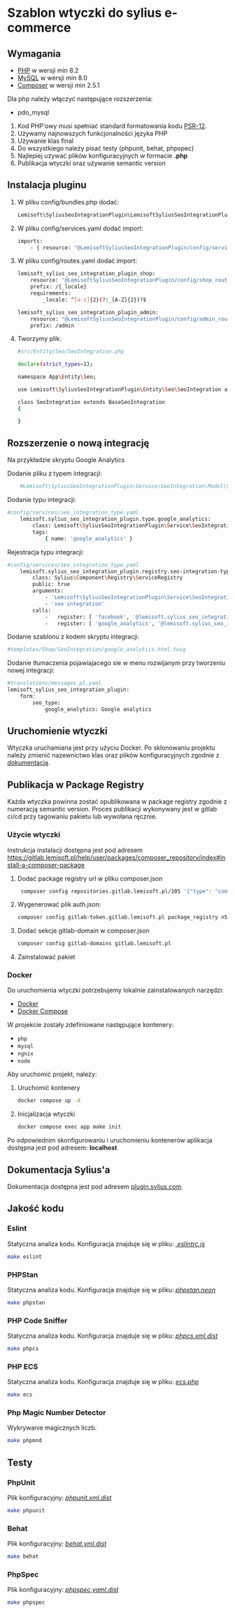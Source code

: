 # Szablon wtyczki do sylius e-commerce

## Wymagania

- [PHP](https://www.php.net) w wersji min 8.2
- [MySQL](https://www.mysql.com) w wersji min 8.0
- [Composer](https://getcomposer.org) w wersji min 2.5.1

Dla php należy włączyć następujące rozszerzenia:

- pdo_mysql

1. Kod PHP'owy musi spełniać standard formatowania kodu [PSR-12](https://www.php-fig.org/psr/psr-12/).
2. Używamy najnowszych funkcjonalności języka PHP
3. Używanie klas final
4. Do wszystkiego należy pisać testy (phpunit, behat, phpspec)
5. Najlepiej używać plików konfiguracyjnych w formacie **.php**
6. Publikacja wtyczki oraz używanie semantic version

## Instalacja pluginu
1. W pliku config/bundles.php dodać:
    ```bash
    Lemisoft\SyliusSeoIntegrationPlugin\LemisoftSyliusSeoIntegrationPlugin::class => ['all' => true],
    ```

2. W pliku config/services.yaml dodać import:
    ```bash
    imports:
        - { resource: "@LemisoftSyliusSeoIntegrationPlugin/config/services.yaml" }
    ```

3. W pliku config/routes.yaml dodać import:
    ```bash
    lemisoft_sylius_seo_integration_plugin_shop:
        resource: "@LemisoftSyliusSeoIntegrationPlugin/config/shop_routing.yml"
        prefix: /{_locale}
        requirements:
            _locale: ^[a-z]{2}(?:_[A-Z]{2})?$

    lemisoft_sylius_seo_integration_plugin_admin:
        resource: "@LemisoftSyliusSeoIntegrationPlugin/config/admin_routing.yml"
        prefix: /admin
    ```

4. Tworzymy plik:
    ```bash
    #src/Entity/Seo/SeoIntegration.php

    declare(strict_types=1);

    namespace App\Entity\Seo;

    use Lemisoft\SyliusSeoIntegrationPlugin\Entity\Seo\SeoIntegration as BaseSeoIntegration;

    class SeoIntegration extends BaseSeoIntegration
    {

    }
    ```
## Rozszerzenie o nową integrację
Na przykładzie skryptu Google Analytics

Dodanie pliku z typem integracji:
```bash
    #Lemisoft\SyliusSeoIntegrationPlugin\Service\SeoIntegration\Model\SeoIntegrationType\GoogleAnalyticsSeoIntegrationType
```

Dodanie typu integracji:
```bash
#config/services/seo_integration_type.yaml
    lemisoft.sylius_seo_integration_plugin.type.google_analytics:
        class: Lemisoft\SyliusSeoIntegrationPlugin\Service\SeoIntegration\Model\SeoIntegrationType\GoogleAnalyticsSeoIntegrationType
        tags:
            { name: 'google_analytics' }
```

Rejestracja typu integracji:
```bash
#config/services/seo_integration_type.yaml
    lemisoft.sylius_seo_integration_plugin.registry.seo-integration-type:
        class: Sylius\Component\Registry\ServiceRegistry
        public: true
        arguments:
            - 'Lemisoft\SyliusSeoIntegrationPlugin\Service\SeoIntegration\Model\SeoIntegrationType\SeoIntegrationTypeInterface'
            - 'seo integration'
        calls:
            -   register: [ 'facebook', '@lemisoft.sylius_seo_integration_plugin.type.facebook' ]
            -   register: [ 'google_analytics', '@lemisoft.sylius_seo_integration_plugin.type.google_analytics' ] #tylko ten wiersz dodajemy
```

Dodanie szablonu z kodem skryptu integracji:
```bash
#templates/Shop/SeoIntegration/google_analytics.html.twig
```

Dodanie tłumaczenia pojawiajacego sie w menu rozwijanym przy tworzeniu nowej integracji:
```bash
#translations/messages.pl.yaml
lemisoft_sylius_seo_integration_plugin:
    form:
        seo_type:
            google_analytics: Google analytics
```

## Uruchomienie wtyczki
Wtyczka uruchamiana jest przy użyciu Docker.
Po sklonowaniu projektu należy zmienić nazewnictwo klas oraz plików konfiguracyjnych zgodnie z [dokumentacją](https://docs.sylius.com/en/latest/book/plugins/guide/naming.html).

## Publikacja w Package Registry

Każda wtyczka powinna zostać opublikowana w package registry zgodnie z numeracją semantic version. Proces publikacji wykonywany jest w gitlab ci/cd przy tagowaniu pakietu lub wywołana ręcznie.

### Użycie wtyczki

Instrukcja instalacji dostępna jest pod adresem https://gitlab.lemisoft.pl/help/user/packages/composer_repository/index#install-a-composer-package

1. Dodać package registry url w pliku composer.json
   ```bash
    composer config repositories.gitlab.lemisoft.pl/105 '{"type": "composer", "url": "https://gitlab.lemisoft.pl/api/v4/group/105/-/packages/composer/packages.json"}
   ```
2. Wygenerować plik auth.json:
   ```bash
   composer config gitlab-token.gitlab.lemisoft.pl package_registry n52_REGt4a3cGfVZC_im
   ```

3. Dodać sekcje gitlab-domain w composer.json
   ```bash
   composer config gitlab-domains gitlab.lemisoft.pl
   ```
4. Zainstalować pakiet

### Docker

Do uruchomienia wtyczki potrzebujemy lokalnie zainstalowanych narzędzi:

* [Docker](https://www.docker.com/get-started)
* [Docker Compose](https://docs.docker.com/compose/install/)

W projekcie zostały zdefiniowane następujące kontenery:

* `php`
* `mysql`
* `ngnix`
* `node`

Aby uruchomić projekt, należy:

1. Uruchomić kontenery
    ```bash
    docker compose up -d
    ```

2. Inicjalizacja wtyczki
    ```bash
   docker compose exec app make init
    ```

Po odpowiednim skonfigurowaniu i uruchomieniu kontenerów aplikacja dostępna jest pod adresem: **localhost**

## Dokumentacja Sylius'a

Dokumentacja dostępna jest pod adresem [plugin.sylius.com](https://docs.sylius.com/en/latest/book/plugins/guide/index.html).

## Jakość kodu

### Eslint

Statyczna analiza kodu. Konfiguracja znajduje się w pliku: *[.eslintrc.js](.eslintrc.js)*

```bash
make eslint
```

### PHPStan

Statyczna analiza kodu. Konfiguracja znajduje się w pliku: *[phpstan.neon](phpstan.neon)*

```bash
make phpstan
```

### PHP Code Sniffer

Statyczna analiza kodu. Konfiguracja znajduje się w pliku: *[phpcs.xml.dist](phpcs.xml.dist)*

```bash
make phpcs
```

### PHP ECS

Statyczna analiza kodu. Konfiguracja znajduje się w pliku: *[ecs.php](ecs.php)*

```bash
make ecs
```

### Php Magic Number Detector

Wykrywanie magicznych liczb.

```bash
make phpmnd
```

## Testy

### PhpUnit

Plik konfiguracyjny: *[phpunit.xml.dist](phpunit.xml.dist)*

```bash
make phpunit
```

### Behat

Plik konfiguracyjny: *[behat.yml.dist](behat.yml.dist)*

```bash
make behat
```

### PhpSpec

Plik konfiguracyjny: *[phpspec.yaml.dist](phpspec.yml.dist)*

```bash
make phpspec
```
